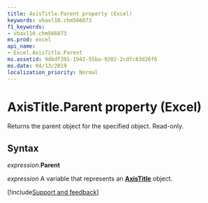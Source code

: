 ```yaml
---
title: AxisTitle.Parent property (Excel)
keywords: vbaxl10.chm566073
f1_keywords:
- vbaxl10.chm566073
ms.prod: excel
api_name:
- Excel.AxisTitle.Parent
ms.assetid: 9dbdf391-1942-55ba-9202-2cdfc83d26f6
ms.date: 04/13/2019
localization_priority: Normal
---
```



# AxisTitle.Parent property (Excel)

Returns the parent object for the specified object. Read-only.


## Syntax

_expression_.**Parent**

_expression_ A variable that represents an **[AxisTitle](Excel.AxisTitle(object).md)** object.




[!include[Support and feedback](~/includes/feedback-boilerplate.md)]